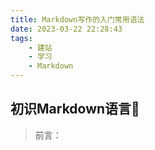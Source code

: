 ```yaml
---
title: Markdown写作的入门常用语法
date: 2023-03-22 22:28:43
tags: 
    - 建站
    - 学习
    - Markdown
---
```


## 初识Markdown语言🌟

> 前言：
